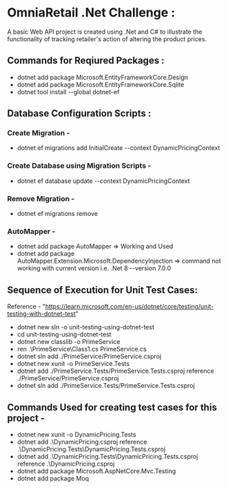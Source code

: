 # OmniaRetail .Net Challenge :

A basic Web API project is created using .Net and C# to illustrate the functionality of tracking retailer's action of altering the product prices.

## Commands for Reqiured Packages :

- dotnet add package Microsoft.EntityFrameworkCore.Design
- dotnet add package Microsoft.EntityFrameworkCore.Sqlite
- dotnet tool install --global dotnet-ef

## Database Configuration Scripts :

### Create Migration -
- dotnet ef migrations add InitialCreate --context DynamicPricingContext

### Create Database using Migration Scripts -
- dotnet ef database update --context DynamicPricingContext

### Remove Migration -
- dotnet ef migrations remove

### AutoMapper -
- dotnet add package AutoMapper => Working and Used
- dotnet add package AutoMapper.Extension.Microsoft.DependencyInjection => command not working with current version i.e. .Net 8
--version 7.0.0

## Sequence of Execution for Unit Test Cases:

Reference - "https://learn.microsoft.com/en-us/dotnet/core/testing/unit-testing-with-dotnet-test"

- dotnet new sln -o unit-testing-using-dotnet-test
- cd unit-testing-using-dotnet-test
- dotnet new classlib -o PrimeService
- ren .\PrimeService\Class1.cs PrimeService.cs
- dotnet sln add ./PrimeService/PrimeService.csproj
- dotnet new xunit -o PrimeService.Tests
- dotnet add ./PrimeService.Tests/PrimeService.Tests.csproj reference ./PrimeService/PrimeService.csproj
- dotnet sln add ./PrimeService.Tests/PrimeService.Tests.csproj

## Commands Used for creating test cases for this project -

- dotnet new xunit -o DynamicPricing.Tests
- dotnet add .\DynamicPricing.csproj reference .\DynamicPricing.Tests\DynamicPricing.Tests.csproj
- dotnet add .\DynamicPricing.Tests\DynamicPricing.Tests.csproj reference .\DynamicPricing.csproj
- dotnet add package Microsoft.AspNetCore.Mvc.Testing
- dotnet add package Moq
